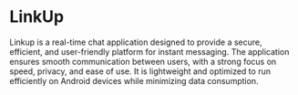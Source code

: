 # LinkUp
Linkup is a real-time chat application designed to provide a secure, efficient, and user-friendly platform for instant messaging. The application ensures smooth communication between users, with a strong focus on speed, privacy, and ease of use. It is lightweight and optimized to run efficiently on Android devices while minimizing data consumption.

